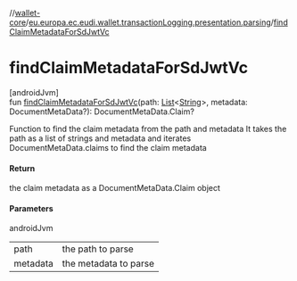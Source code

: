 //[wallet-core](../../index.md)/[eu.europa.ec.eudi.wallet.transactionLogging.presentation.parsing](index.md)/[findClaimMetadataForSdJwtVc](find-claim-metadata-for-sd-jwt-vc.md)

# findClaimMetadataForSdJwtVc

[androidJvm]\
fun [findClaimMetadataForSdJwtVc](find-claim-metadata-for-sd-jwt-vc.md)(path: [List](https://kotlinlang.org/api/latest/jvm/stdlib/kotlin-stdlib/kotlin.collections/-list/index.html)&lt;[String](https://kotlinlang.org/api/latest/jvm/stdlib/kotlin-stdlib/kotlin/-string/index.html)&gt;, metadata: DocumentMetaData?): DocumentMetaData.Claim?

Function to find the claim metadata from the path and metadata It takes the path as a list of strings and metadata and iterates DocumentMetaData.claims to find the claim metadata

#### Return

the claim metadata as a DocumentMetaData.Claim object

#### Parameters

androidJvm

| | |
|---|---|
| path | the path to parse |
| metadata | the metadata to parse |
